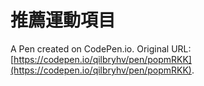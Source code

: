 # 推薦運動項目

A Pen created on CodePen.io. Original URL: [https://codepen.io/qilbryhv/pen/popmRKK](https://codepen.io/qilbryhv/pen/popmRKK).

